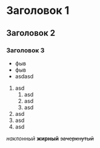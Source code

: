 # Заголовок 1
## Заголовок 2
### Заголовок 3
* фыв
* фыв
* asdasd

1. asd
    1. asd
    1. asd
    1. asd
1. asd
1. asd
1. asd

*наклонный*
**жирный**
~~зачеркнутый~~



